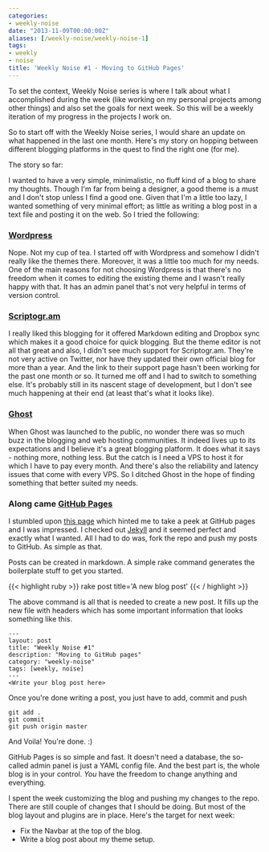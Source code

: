 ```yaml
---
categories:
- weekly-noise
date: "2013-11-09T00:00:00Z"
aliases: [/weekly-noise/weekly-noise-1]
tags:
- weekly
- noise
title: 'Weekly Noise #1 - Moving to GitHub Pages'
---
```


To set the context, Weekly Noise series is where I talk about what I accomplished during the week (like working on my personal projects among other things) and also set the goals for next week. So this will be a weekly iteration of my progress in the projects I work on.

So to start off with the Weekly Noise series, I would share an update on what happened in the last one month. Here's my story on hopping between different blogging platforms in the quest to find the right one (for me).

The story so far:

I wanted to have a very simple, minimalistic, no fluff kind of a blog to share my thoughts. Though I'm far from being a designer, a good theme is a must and I don't stop unless I find a good one. Given that I'm a little too lazy, I wanted something of very minimal effort; as little as writing a blog post in a text file and posting it on the web. So I tried the following:

### [Wordpress](http://www.wordpress.com)

Nope. Not my cup of tea. I started off with Wordpress and somehow I didn't really like the themes there. Moreover, it was a little too much for my needs. One of the main reasons for not choosing Wordpress is that there's no freedom when it comes to editing the existing theme and I wasn't really happy with that. It has an admin panel that's not very helpful in terms of version control.

### [Scriptogr.am](http://www.scriptogr.am)

I really liked this blogging for it offered Markdown editing and Dropbox sync which makes it a good choice for quick blogging. But the theme editor is not all that great and also, I didn't see much support for Scriptogr.am. They're not very active on Twitter, nor have they updated their own official blog for more than a year. And the link to their support page hasn't been working for the past one month or so. It turned me off and I had to switch to something else. It's probably still in its nascent stage of development, but I don't see much happening at their end (at least that's what it looks like).

### [Ghost](http://ghost.org)

When Ghost was launched to the public, no wonder there was so much buzz in the blogging and web hosting communities. It indeed lives up to its expectations and I believe it's a great blogging platform. It does what it says - nothing more, nothing less. But the catch is I need a VPS to host it for which I have to pay every month. And there's also the reliability and latency issues that come with every VPS. So I ditched Ghost in the hope of finding something that better suited my needs.

### Along came [GitHub Pages](http://pages.github.com)

I stumbled upon [this page](http://sirupsen.com/the-switch-to-github-pages/) which hinted me to take a peek at GitHub pages and I was impressed. I checked out [Jekyll](http://jekyllbootstrap.com) and it seemed perfect and exactly what I wanted. All I had to do was, fork the repo and push my posts to GitHub. As simple as that.

Posts can be created in markdown. A simple rake command generates the boilerplate stuff to get you started.

{{< highlight ruby >}}
rake post title='A new blog post'
{{< / highlight >}}

The above command is all that is needed to create a new post. It fills up the new file with headers which has some important information that looks something like this.

```
---
layout: post  
title: "Weekly Noise #1"  
description: "Moving to GitHub pages"  
category: "weekly-noise"  
tags: [weekly, noise]
---
<Write your blog post here>
```
Once you're done writing a post, you just have to add, commit and push

```
git add .
git commit
git push origin master
```

And Voila! You're done. :)

GitHub Pages is so simple and fast. It doesn't need a database, the so-called admin panel is just a YAML config file. And the best part is, the whole blog is in your control. *You* have the freedom to change anything and everything.

I spent the week customizing the blog and pushing my changes to the repo. There are still couple of changes that I should be doing. But most of the blog layout and plugins are in place. Here's the target for next week:

- Fix the Navbar at the top of the blog.
- Write a blog post about my theme setup.
